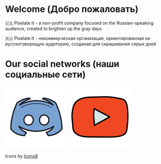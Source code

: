# Welcome (Добро пожаловать)
🇺🇸 Pixelate It - a non-profit company focused on the Russian-speaking audience, created to brighten up the gray days

🇷🇺 Pixelate It - некоммерческая организация, ориентированная на русскоговорящую аудиторию, созданая для скрашивания серых дней

# Our social networks (наши социальные сети)
[![Discord](https://raw.githubusercontent.com/pixelate-it/.github/main/profile/assets/discord.svg)](https://discord.gg/XBPyGUv3DT) [![Youtube](https://raw.githubusercontent.com/pixelate-it/.github/main/profile/assets/youtube.svg)](https://www.youtube.com/@pixelate-it)

Icons by [Icons8](https://icons8.ru/)
